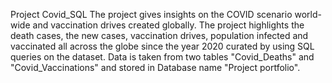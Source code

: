 Project Covid_SQL
The project gives insights on the COVID scenario world-wide and vaccination drives created globally.
The project highlights the death cases, the new cases, vaccination drives, population infected and vaccinated all across the globe since the year 2020 curated by using SQL queries on the dataset.
Data is taken from two tables "Covid_Deaths" and "Covid_Vaccinations" and stored in Database name "Project portfolio".
